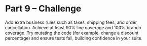 # Part 9 – Challenge

Add extra business rules such as taxes, shipping fees, and order cancellation. Achieve at least 90% line coverage and 100% branch coverage. Try mutating the code (for example, change a discount percentage) and ensure tests fail, building confidence in your suite.
